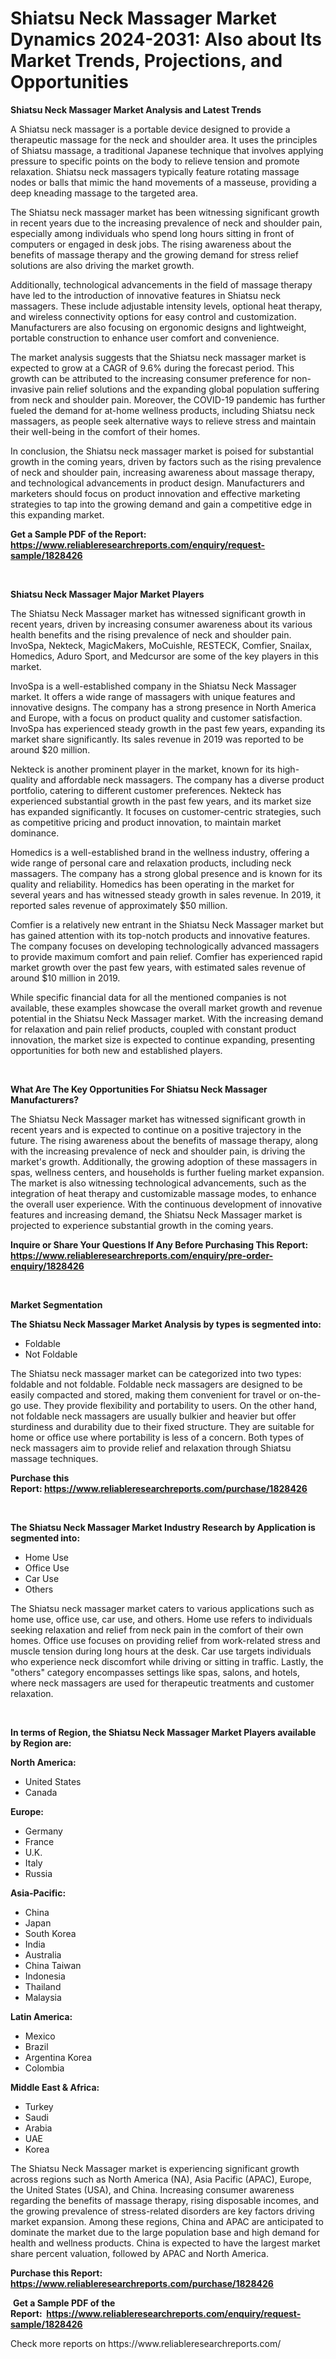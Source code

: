 <p><h1>Shiatsu Neck Massager Market Dynamics 2024-2031: Also about Its Market Trends, Projections, and Opportunities</h1></p><p><strong>Shiatsu Neck Massager Market Analysis and Latest Trends</strong></p>
<p><p>A Shiatsu neck massager is a portable device designed to provide a therapeutic massage for the neck and shoulder area. It uses the principles of Shiatsu massage, a traditional Japanese technique that involves applying pressure to specific points on the body to relieve tension and promote relaxation. Shiatsu neck massagers typically feature rotating massage nodes or balls that mimic the hand movements of a masseuse, providing a deep kneading massage to the targeted area.</p><p>The Shiatsu neck massager market has been witnessing significant growth in recent years due to the increasing prevalence of neck and shoulder pain, especially among individuals who spend long hours sitting in front of computers or engaged in desk jobs. The rising awareness about the benefits of massage therapy and the growing demand for stress relief solutions are also driving the market growth.</p><p>Additionally, technological advancements in the field of massage therapy have led to the introduction of innovative features in Shiatsu neck massagers. These include adjustable intensity levels, optional heat therapy, and wireless connectivity options for easy control and customization. Manufacturers are also focusing on ergonomic designs and lightweight, portable construction to enhance user comfort and convenience.</p><p>The market analysis suggests that the Shiatsu neck massager market is expected to grow at a CAGR of 9.6% during the forecast period. This growth can be attributed to the increasing consumer preference for non-invasive pain relief solutions and the expanding global population suffering from neck and shoulder pain. Moreover, the COVID-19 pandemic has further fueled the demand for at-home wellness products, including Shiatsu neck massagers, as people seek alternative ways to relieve stress and maintain their well-being in the comfort of their homes.</p><p>In conclusion, the Shiatsu neck massager market is poised for substantial growth in the coming years, driven by factors such as the rising prevalence of neck and shoulder pain, increasing awareness about massage therapy, and technological advancements in product design. Manufacturers and marketers should focus on product innovation and effective marketing strategies to tap into the growing demand and gain a competitive edge in this expanding market.</p></p>
<p><strong>Get a Sample PDF of the Report:&nbsp; <a href="https://www.reliableresearchreports.com/enquiry/request-sample/1828426">https://www.reliableresearchreports.com/enquiry/request-sample/1828426</a></strong></p>
<p>&nbsp;</p>
<p><strong>Shiatsu Neck Massager Major Market Players</strong></p>
<p><p>The Shiatsu Neck Massager market has witnessed significant growth in recent years, driven by increasing consumer awareness about its various health benefits and the rising prevalence of neck and shoulder pain. InvoSpa, Nekteck, MagicMakers, MoCuishle, RESTECK, Comfier, Snailax, Homedics, Aduro Sport, and Medcursor are some of the key players in this market.</p><p>InvoSpa is a well-established company in the Shiatsu Neck Massager market. It offers a wide range of massagers with unique features and innovative designs. The company has a strong presence in North America and Europe, with a focus on product quality and customer satisfaction. InvoSpa has experienced steady growth in the past few years, expanding its market share significantly. Its sales revenue in 2019 was reported to be around $20 million.</p><p>Nekteck is another prominent player in the market, known for its high-quality and affordable neck massagers. The company has a diverse product portfolio, catering to different customer preferences. Nekteck has experienced substantial growth in the past few years, and its market size has expanded significantly. It focuses on customer-centric strategies, such as competitive pricing and product innovation, to maintain market dominance.</p><p>Homedics is a well-established brand in the wellness industry, offering a wide range of personal care and relaxation products, including neck massagers. The company has a strong global presence and is known for its quality and reliability. Homedics has been operating in the market for several years and has witnessed steady growth in sales revenue. In 2019, it reported sales revenue of approximately $50 million.</p><p>Comfier is a relatively new entrant in the Shiatsu Neck Massager market but has gained attention with its top-notch products and innovative features. The company focuses on developing technologically advanced massagers to provide maximum comfort and pain relief. Comfier has experienced rapid market growth over the past few years, with estimated sales revenue of around $10 million in 2019.</p><p>While specific financial data for all the mentioned companies is not available, these examples showcase the overall market growth and revenue potential in the Shiatsu Neck Massager market. With the increasing demand for relaxation and pain relief products, coupled with constant product innovation, the market size is expected to continue expanding, presenting opportunities for both new and established players.</p></p>
<p>&nbsp;</p>
<p><strong>What Are The Key Opportunities For Shiatsu Neck Massager Manufacturers?</strong></p>
<p><p>The Shiatsu Neck Massager market has witnessed significant growth in recent years and is expected to continue on a positive trajectory in the future. The rising awareness about the benefits of massage therapy, along with the increasing prevalence of neck and shoulder pain, is driving the market's growth. Additionally, the growing adoption of these massagers in spas, wellness centers, and households is further fueling market expansion. The market is also witnessing technological advancements, such as the integration of heat therapy and customizable massage modes, to enhance the overall user experience. With the continuous development of innovative features and increasing demand, the Shiatsu Neck Massager market is projected to experience substantial growth in the coming years.</p></p>
<p><strong>Inquire or Share Your Questions If Any Before Purchasing This Report: <a href="https://www.reliableresearchreports.com/enquiry/pre-order-enquiry/1828426">https://www.reliableresearchreports.com/enquiry/pre-order-enquiry/1828426</a></strong></p>
<p>&nbsp;</p>
<p><strong>Market Segmentation</strong></p>
<p><strong>The Shiatsu Neck Massager Market Analysis by types is segmented into:</strong></p>
<p><ul><li>Foldable</li><li>Not Foldable</li></ul></p>
<p><p>The Shiatsu neck massager market can be categorized into two types: foldable and not foldable. Foldable neck massagers are designed to be easily compacted and stored, making them convenient for travel or on-the-go use. They provide flexibility and portability to users. On the other hand, not foldable neck massagers are usually bulkier and heavier but offer sturdiness and durability due to their fixed structure. They are suitable for home or office use where portability is less of a concern. Both types of neck massagers aim to provide relief and relaxation through Shiatsu massage techniques.</p></p>
<p><strong>Purchase this Report:&nbsp;<a href="https://www.reliableresearchreports.com/purchase/1828426">https://www.reliableresearchreports.com/purchase/1828426</a></strong></p>
<p>&nbsp;</p>
<p><strong>The Shiatsu Neck Massager Market Industry Research by Application is segmented into:</strong></p>
<p><ul><li>Home Use</li><li>Office Use</li><li>Car Use</li><li>Others</li></ul></p>
<p><p>The Shiatsu neck massager market caters to various applications such as home use, office use, car use, and others. Home use refers to individuals seeking relaxation and relief from neck pain in the comfort of their own homes. Office use focuses on providing relief from work-related stress and muscle tension during long hours at the desk. Car use targets individuals who experience neck discomfort while driving or sitting in traffic. Lastly, the "others" category encompasses settings like spas, salons, and hotels, where neck massagers are used for therapeutic treatments and customer relaxation.</p></p>
<p>&nbsp;</p>
<p><strong>In terms of Region, the Shiatsu Neck Massager Market Players available by Region are:</strong></p>
<p>
    <p> <strong> North America: </strong>
        <ul>
            <li>United States</li>
            <li>Canada</li>
        </ul>
        </p> 
    <p> <strong> Europe: </strong>
        <ul>
            <li>Germany</li>
            <li>France</li>
            <li>U.K.</li>
            <li>Italy</li>
            <li>Russia</li>
        </ul>
        </p> 
    <p> <strong> Asia-Pacific: </strong>
        <ul>
            <li>China</li>
            <li>Japan</li>
            <li>South Korea</li>
            <li>India</li>
            <li>Australia</li>
            <li>China Taiwan</li>
            <li>Indonesia</li>
            <li>Thailand</li>
            <li>Malaysia</li>
        </ul>
        </p> 
    <p> <strong> Latin America: </strong>
        <ul>
            <li>Mexico</li>
            <li>Brazil</li>
            <li>Argentina Korea</li>
            <li>Colombia</li>
        </ul>
        </p> 
    <p> <strong> Middle East & Africa: </strong>
        <ul>
            <li>Turkey</li>
            <li>Saudi</li>
            <li>Arabia</li>
            <li>UAE</li>
            <li>Korea</li>
        </ul>
    </p>
    </p>
<p><p>The Shiatsu Neck Massager market is experiencing significant growth across regions such as North America (NA), Asia Pacific (APAC), Europe, the United States (USA), and China. Increasing consumer awareness regarding the benefits of massage therapy, rising disposable incomes, and the growing prevalence of stress-related disorders are key factors driving market expansion. Among these regions, China and APAC are anticipated to dominate the market due to the large population base and high demand for health and wellness products. China is expected to have the largest market share percent valuation, followed by APAC and North America.</p></p>
<p><strong>Purchase this Report: <a href="https://www.reliableresearchreports.com/purchase/1828426">https://www.reliableresearchreports.com/purchase/1828426</a></strong></p>
<p>&nbsp;<strong>Get a Sample PDF of the Report:&nbsp;&nbsp;<a href="https://www.reliableresearchreports.com/enquiry/request-sample/1828426">https://www.reliableresearchreports.com/enquiry/request-sample/1828426</a></strong></p>
<p><strong></strong></p>
<p>Check more reports on https://www.reliableresearchreports.com/</p>